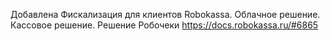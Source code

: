 Добавлена Фискализация для клиентов Robokassa. Облачное решение. Кассовое решение. Решение Робочеки 
https://docs.robokassa.ru/#6865